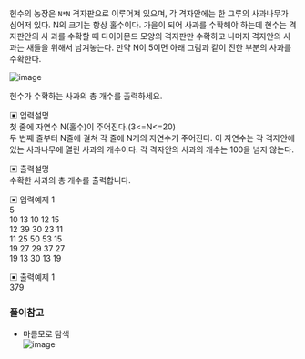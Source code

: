 현수의 농장은 `N*N` 격자판으로 이루어져 있으며, 각 격자안에는 한 그루의 사과나무가 심어저 있다. N의 크기는 항상 홀수이다. 가을이 되어 사과를 수확해야 하는데 현수는 격자판안의 사 과를 수확할 때 다이아몬드 모양의 격자판만 수확하고 나머지 격자안의 사과는 새들을 위해서 남겨놓는다.
만약 N이 5이면 아래 그림과 같이 진한 부분의 사과를 수확한다.

![image](https://user-images.githubusercontent.com/45524783/144250651-267616e0-ed21-4fd2-ab35-0aceb440dfe4.png)

현수가 수확하는 사과의 총 개수를 출력하세요.


▣ 입력설명        
첫 줄에 자연수 N(홀수)이 주어진다.(3<=N<=20)            
두 번째 줄부터 N줄에 걸쳐 각 줄에 N개의 자연수가 주어진다. 이 자연수는 각 격자안에 있는 사과나무에 열린 사과의 개수이다. 각 격자안의 사과의 개수는 100을 넘지 않는다.


▣ 출력설명      
수확한 사과의 총 개수를 출력합니다.


▣ 입력예제 1                 
5       
10 13 10 12 15        
12 39 30 23 11        
11 25 50 53 15         
19 27 29 37 27     
19 13 30 13 19      


▣ 출력예제 1         
379

### 풀이참고
- 마름모로 탐색        
![image](https://user-images.githubusercontent.com/45524783/144258214-0ff5e90e-d978-4ede-a12e-0c28667e9e79.png)
